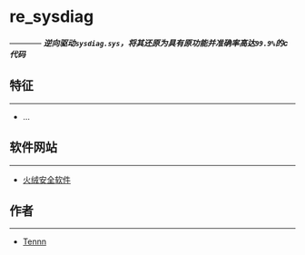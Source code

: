 # re_sysdiag  
———— ***逆向驱动```sysdiag.sys```，将其还原为具有原功能并准确率高达```99.9%```的c代码***



## 特征
-----------
- ...




## 软件网站
---------------
- [火绒安全软件][99]




## 作者
---------------
- [Tennn][1]


[1]:https://github.com/stonedreamforest
[99]: http://www.huorong.cn/index.html
